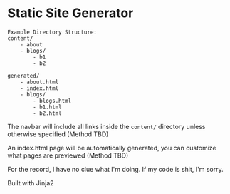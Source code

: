 # Static Site Generator

```
Example Directory Structure:
content/
    - about
    - blogs/
        - b1
        - b2

generated/
    - about.html
    - index.html
    - blogs/
        - blogs.html
        - b1.html
        - b2.html
```

The navbar will include all links inside the `content/` directory unless otherwise specified (Method TBD)

An index.html page will be automatically generated, you can customize what pages are previewed (Method TBD)

For the record, I have no clue what I'm doing. If my code is shit, I'm sorry.

Built with Jinja2
